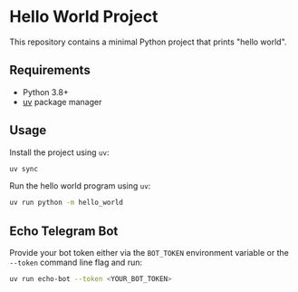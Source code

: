 # Hello World Project

This repository contains a minimal Python project that prints "hello world".

## Requirements

- Python 3.8+
- [uv](https://github.com/astral-sh/uv) package manager

## Usage

Install the project using `uv`:

```bash
uv sync
```

Run the hello world program using `uv`:

```bash
uv run python -m hello_world
```

## Echo Telegram Bot

Provide your bot token either via the `BOT_TOKEN` environment variable or the
`--token` command line flag and run:

```bash
uv run echo-bot --token <YOUR_BOT_TOKEN>
```
